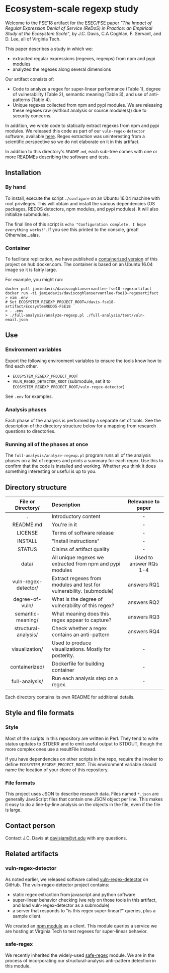 # Ecosystem-scale regexp study

Welcome to the FSE'18 artifact for the ESEC/FSE paper *"The Impact of Regular Expression Denial of Service (ReDoS) in Practice: an Empirical Study at the Ecosystem Scale"*, by J.C. Davis, C.A Coghlan, F. Servant, and D. Lee, all of Virginia Tech.

This paper describes a study in which we:
- extracted regular expressions (regexes, regexps) from npm and pypi modules
- analyzed the regexes along several dimensions

Our artifact consists of:
- Code to analyze a regex for super-linear performance (Table 1), degree of vulnerability (Table 2), semantic meaning (Table 3), and use of anti-patterns (Table 4).
- Unique regexes collected from npm and pypi modules. We are releasing these regexes raw (without analysis or source module(s)) due to security concerns.

In addition, we wrote code to statically extract regexes from npm and pypi modules.
We released this code as part of our `vuln-regex-detector` software, available [here](https://github.com/davisjam/vuln-regex-detector).
Regex extraction was uninteresting from a scientific perspective so we do not elaborate on it in this artifact.

In addition to this directory's `README.md`, each sub-tree comes with one or more READMEs describing the software and tests.

## Installation

### By hand

To install, execute the script `./configure` on an Ubuntu 16.04 machine with root privileges.
This will obtain and install the various dependencies (OS packages, REDOS detectors, npm modules, and pypi modules).
It will also initialize submodules.

The final line of this script is `echo "Configuration complete. I hope everything works!"`.
If you see this printed to the console, great!
Otherwise...alas.

### Container

To facilitate replication, we have published a [containerized version](https://hub.docker.com/r/jamiedavis/daviscoghlanservantlee-fse18-regexartifact/) of this project on hub.docker.com.
The container is based on an Ubuntu 16.04 image so it is fairly large.
  
For example, you might run:

```
docker pull jamiedavis/daviscoghlanservantlee-fse18-regexartifact
docker run -ti jamiedavis/daviscoghlanservantlee-fse18-regexartifact
> vim .env
# Set ECOSYSTEM_REGEXP_PROJECT_ROOT=/davis-fse18-artifact/EcosystemREDOS-FSE18
> . .env
> ./full-analysis/analyze-regexp.pl ./full-analysis/test/vuln-email.json
```

## Use

### Environment variables

Export the following environment variables to ensure the tools know how to find each other.
- `ECOSYSTEM_REGEXP_PROJECT_ROOT`
- `VULN_REGEX_DETECTOR_ROOT` (submodule, set it to `ECOSYSTEM_REGEXP_PROJECT_ROOT/vuln-regex-detector`)

See `.env` for examples.

### Analysis phases

Each phase of the analysis is performed by a separate set of tools.
See the description of the directory structure below for a mapping from research questions to directories.

### Running all of the phases at once

The `full-analysis/analyze-regexp.pl` program runs all of the analysis phases on a list of regexes and prints a summary for each regex.
Use this to confirm that the code is installed and working. Whether you think it does something interesting or useful is up to you.

## Directory structure

| File or Directory/    | Description | Relevance to paper |
|:---------------------:|:------------|:-------------------------------------------------------------------------------------:|
| .                     | Introductory content                                      | - |
| README.md             | You're in it                                              | - |
| LICENSE               | Terms of software release                                 | - |
| INSTALL               | "Install instructions"                                    | - |
| STATUS                | Claims of artifact quality                                | - |
| data/                 | All unique regexes we extracted from npm and pypi modules | Used to answer RQs 1-4 |
| vuln-regex-detector/  | Extract regexes from modules and test for vulnerability. (submodule) | answers RQ1 |
| degree-of-vuln/       | What is the degree of vulnerability of this regex?        | answers RQ2 |
| semantic-meaning/     | What meaning does this regex appear to capture?           | answers RQ3 |
| structural-analysis/  | Check whether a regex contains an anti-pattern            | answers RQ4 |
| visualization/        | Used to produce visualizations. Mostly for posterity.     | - |
| containerized/        | Dockerfile for building container | - |
| full-analysis/        | Run each analysis step on a regex.                        | - |

Each directory contains its own README for additional details.

## Style and file formats

### Style

Most of the scripts in this repository are written in Perl.
They tend to write status updates to STDERR and to emit useful output to STDOUT, though the more complex ones use a resultFile instead.

If you have dependencies on other scripts in the repo, require the invoker to define `ECOSYSTEM_REGEXP_PROJECT_ROOT`.
This environment variable should name the location of your clone of this repository.

### File formats

This project uses JSON to describe research data.
Files named `*.json` are generally JavaScript files that contain one JSON object per line.
This makes it easy to do a line-by-line analysis on the objects in the file, even if the file is large.

## Contact person

Contact J.C. Davis at davisjam@vt.edu with any questions.

## Related artifacts

### vuln-regex-detector

As noted earlier, we released software called [vuln-regex-detector](https://github.com/davisjam/vuln-regex-detector) on GitHub.
The vuln-regex-detector project contains:
- static regex extraction from javascript and python software
- super-linear behavior checking (we rely on those tools in this artifact, and load vuln-regex-detector as a submodule)
- a server that responds to "is this regex super-linear?" queries, plus a sample client.

We created an [npm module](https://www.npmjs.com/package/vuln-regex-detector) as a client. This module queries a service we are hosting at Virginia Tech to test regexes for super-linear behavior.

### safe-regex

We recently inherited the widely-used [safe-regex](https://www.npmjs.com/package/safe-regex) module.
We are in the process of incorporating our structural-analysis anti-pattern detection in this module.
